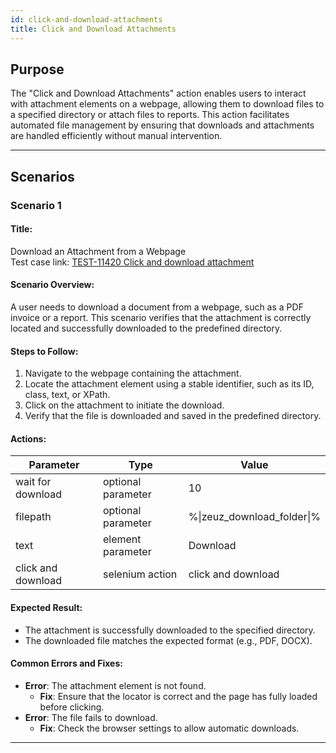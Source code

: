```yaml
---
id: click-and-download-attachments
title: Click and Download Attachments
---
```


## Purpose
The "Click and Download Attachments" action enables users to interact with attachment elements on a webpage, allowing them to download files to a specified directory or attach files to reports. This action facilitates automated file management by ensuring that downloads and attachments are handled efficiently without manual intervention.

---

## Scenarios

### Scenario 1

#### Title:
Download an Attachment from a Webpage  
Test case link: [TEST-11420 Click and download attachment](https://qa.automationsolutionz.com/Home/ManageTestCases/Edit/TEST-11420/#parentHorizontalTab2)

#### Scenario Overview:
A user needs to download a document from a webpage, such as a PDF invoice or a report. This scenario verifies that the attachment is correctly located and successfully downloaded to the predefined directory.

#### Steps to Follow:
1. Navigate to the webpage containing the attachment.
2. Locate the attachment element using a stable identifier, such as its ID, class, text, or XPath.
3. Click on the attachment to initiate the download.
4. Verify that the file is downloaded and saved in the predefined directory.

#### Actions:

|Parameter        |Type             |Value          |
|-----------------|-----------------|---------------|
|wait for download          |optional parameter|10  |
|filepath | optional parameter | %\|zeuz_download_folder\|%
|text  |element parameter | Download |
|click and download | selenium action | click and download

#### Expected Result:
- The attachment is successfully downloaded to the specified directory.
- The downloaded file matches the expected format (e.g., PDF, DOCX).

#### Common Errors and Fixes:
- **Error**: The attachment element is not found.
  - **Fix**: Ensure that the locator is correct and the page has fully loaded before clicking.
- **Error**: The file fails to download.
  - **Fix**: Check the browser settings to allow automatic downloads.

---